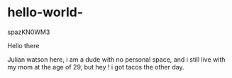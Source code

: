 # hello-world-
spazKN0WM3

Hello there

Julian watson here, i am a dude with no personal space, and i still live with my mom at the age of 29, 
but hey ! i got tacos the other day.

